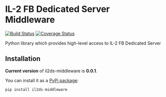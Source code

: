 IL-2 FB Dedicated Server Middleware
===================================

[![Build Status](https://travis-ci.org/IL2HorusTeam/il2ds-middleware.png?branch=feature-2)](https://travis-ci.org/IL2HorusTeam/il2ds-middleware?branch=feature-2)
[![Coverage Status](https://coveralls.io/repos/IL2HorusTeam/il2ds-middleware/badge.png?branch=feature-2)](https://coveralls.io/r/IL2HorusTeam/il2ds-middleware?branch=feature-2)

Python library which provides high-level access to IL-2 FB Dedicated Server


Installation
------------

**Current version** of il2ds-middleware is **0.0.1**.

You can install it as a [PyPi package](https://pypi.python.org/pypi/il2ds-middleware/):

    pip install il2ds-middleware

